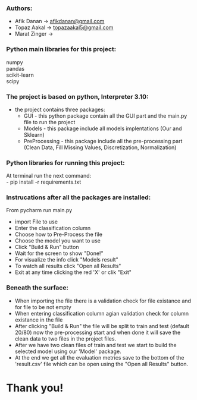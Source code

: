 ### Authors:
- Afik Danan 	-> afikdanan@gmail.com
- Topaz Aakal 	-> topazaakal5@gmail.com
- Marat Zinger 	-> 


### Python main libraries for this project:
numpy <br>
pandas <br>
scikit-learn <br>
scipy <br>

### The project is based on python, Interpreter 3.10:
- the project contains three packages:
    - GUI - this python package contain all the GUI part and the main.py file to run the project
    - Models - this package include all models implentations (Our and Sklearn)
    - PreProcessing - this package include all the pre-processing part (Clean Data, Fill Missing Values,
                Discretization, Normalization)

### Python libraries for running this project:
At terminal run the next command: <br>
        - pip install -r requirements.txt

### Instrucations after all the packages are installed:
From pycharm run main.py  <br>

  - import File to use
  - Enter the classification column
  - Choose how to Pre-Process the file
  - Choose the model you want to use 
  - Click "Build & Run" button
  - Wait for the screen to show "Done!"
  - For visualize the info click "Models result"
  - To watch all results click "Open all Results"
  - Exit at any time clicking the red 'X' or clik "Exit"

### Beneath the surface:
- When importing the file there is a validation check for file existance and for file to be not empty
- When entering classification column agian validation check for column existance in the file
- After clicking "Build & Run" the file will be split to train and test (default 20/80) 
  now the pre-processing start and when done it will save the clean data to two files in the project files.
- After we have two clean files of train and test we start to build the selected model using our 'Model' 
  package.
- At the end we get all the evaluation metrics save to the bottom of the 'result.csv' file which can be open 
  using the "Open all Results" button.

# Thank you!
